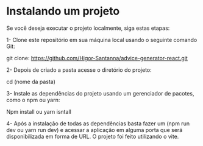 # Instalando um projeto

Se você deseja executar o projeto localmente, siga estas etapas:

1- Clone este repositório em sua máquina local usando o seguinte comando Git:

git clone: https://github.com/Higor-Santanna/advice-generator-react.git

2- Depois de criado a pasta acesse o diretório do projeto:

cd (nome da pasta)

3- Instale as dependências do projeto usando um gerenciador de pacotes, como o npm ou yarn:

Npm install ou yarn isntall

4- Após a instalação de todas as dependências basta fazer um (npm run dev ou yarn run dev) e acessar a aplicação em alguma porta que será disponibilizada em forma de URL. O projeto foi feito utilizando o vite.
